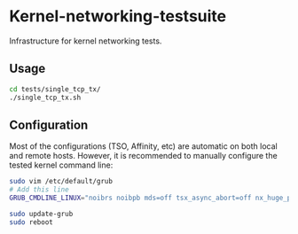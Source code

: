 # Kernel-networking-testsuite
Infrastructure for kernel networking tests.

## Usage
```bash
cd tests/single_tcp_tx/
./single_tcp_tx.sh
```

## Configuration
Most of the configurations (TSO, Affinity, etc) are automatic on both local and remote hosts. 
However, it is recommended to manually configure the tested kernel command line:

```bash
sudo vim /etc/default/grub
# Add this line
GRUB_CMDLINE_LINUX="noibrs noibpb mds=off tsx_async_abort=off nx_huge_pages=off nospectre_v1 spec_store_bypass_disable=off intel_iommu=off pti=off spectre_v2=off l1tf=off nospec_store_bypass_disable no_stf_barrier intel_pstate=disable mitigations=off idle=poll"

sudo update-grub
sudo reboot
```
